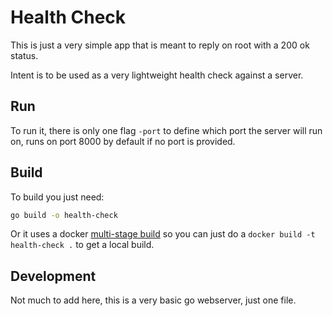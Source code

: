 # Health Check

This is just a very simple app that is meant to reply on root with a 200 ok status.

Intent is to be used as a very lightweight health check against a server.

## Run
To run it, there is only one flag `-port` to define which port the server will run on,
runs on port 8000 by default if no port is provided.

## Build  

To build you just need:  
```bash
go build -o health-check
```

Or it uses a docker [multi-stage build](https://docs.docker.com/develop/develop-images/multistage-build/)
so you can just do a `docker build -t health-check .` to get a local build.

## Development  
Not much to add here, this is a very basic go webserver, just one file.